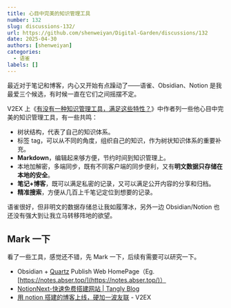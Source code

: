 ```yaml
---
title: 心目中完美的知识管理工具
number: 132
slug: discussions-132/
url: https://github.com/shenweiyan/Digital-Garden/discussions/132
date: 2025-04-30
authors: [shenweiyan]
categories: 
  - 语雀
labels: []
---
```


最近对于笔记和博客，内心又开始有点躁动了——语雀、Obsidian、Notion 是我最爱三个候选，有时候一直在它们之间摇摆不定。

<!-- more -->

V2EX 上《[有没有一种知识管理工具，满足这些特性？](https://www.v2ex.com/t/721418)》中作者列一些他心目中完美的知识管理工具，有一些共鸣：

- 树状结构，代表了自己的知识体系。
- 标签 tag，可以从不同的角度，组织自己的知识，作为树状知识体系的重要补充。
- **Markdown**，编辑起来够方便，节约时间到知识管理上。
- 本地加解密，多端同步，既有不同客户端的同步便利，又有**明文数据只存储在本地的安全**。
- **笔记+博客**，既可以满足私密的记录，又可以满足公开内容的分享和归档。
- **精准搜索**，方便从几百上千笔记定位到想要的记录。

语雀很好，但非明文的数据存储总让我如履薄冰，另外一边 Obsidian/Notion 也还没有强大到让我立马转移阵地的欲望。

## Mark 一下

看了一些工具，感觉还不错，先 Mark 一下，后续有需要可以研究一下。

- Obsidian + [Quartz](https://github.com/abserari/quartz) Publish Web HomePage（Eg. [https://notes.abser.top/](https://notes.abser.top/)）
- [NotionNext-快速免费搭建网站 | Tangly Blog](https://tangly1024.com/article/notion-next)
- [用 notion 搭建的博客上线，硬加一波友联](https://www.v2ex.com/t/947306) - V2EX

<script src="https://giscus.app/client.js"
	data-repo="shenweiyan/Digital-Garden"
	data-repo-id="R_kgDOKgxWlg"
	data-mapping="number"
	data-term="132"
	data-reactions-enabled="1"
	data-emit-metadata="0"
	data-input-position="bottom"
	data-theme="light"
	data-lang="zh-CN"
	crossorigin="anonymous"
	async>
</script>
